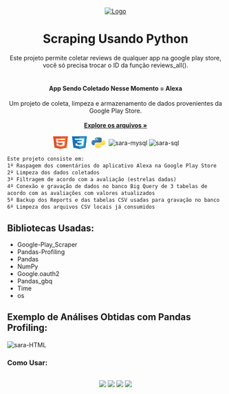 <!-- PROJECT LOGO -->
<br />
<div align="center">
  <a href="https://github.com/saractavares/scraping-python-google-play-scraper">
   <img src="https://github.com/saractavares/scraping-python-google-play-scraper/blob/main/readme/logo-scrap.png?raw=true" alt="Logo" width="150" height="150">
  </a>

  <h1 align="center">Scraping Usando Python</h1>
 Este projeto permite coletar reviews de qualquer app na google play store, você só precisa trocar o ID da função reviews_all().
  <br></br>
  <p align="center">
  <h4>App Sendo Coletado Nesse Momento = Alexa </h4>
    Um projeto de coleta, limpeza e armazenamento de dados provenientes da Google Play Store.
    <br></br>
    <a href="https://github.com/saractavares/scraping-python-google-play-scraper"><strong>Explore os arquivos »</strong></a>
    <br></br>
    <div style="display: inline_block">
     <img align="center" alt="sara-HTML" height="30" width="40" src="https://raw.githubusercontent.com/devicons/devicon/master/icons/html5/html5-original.svg">
     <img align="center" alt="sara-CSS" height="30" width="40" src="https://raw.githubusercontent.com/devicons/devicon/master/icons/css3/css3-original.svg">
     <img align="center" alt="sara-Python" height="30" width="40" src="https://raw.githubusercontent.com/devicons/devicon/master/icons/python/python-original.svg">
     <img align="center" alt="sara-mysql" height="30" width="30" src="https://labs.mysql.com/common/logos/mysql-logo.svg?v2">
     <img align="center" alt="sara-sql" height="30" width="30" src="https://upload.wikimedia.org/wikipedia/commons/thumb/8/87/Sql_data_base_with_logo.png/800px-Sql_data_base_with_logo.png">
    </div>
  </p>
</div>



```
Este projeto consiste em:
1º Raspagem dos comentários do aplicativo Alexa na Google Play Store
2º Limpeza dos dados coletados
3º Filtragem de acordo com a avaliação (estrelas dadas)
4º Conexão e gravação de dados no banco Big Query de 3 tabelas de acordo com as avaliações com valores atualizados
5º Backup dos Reports e das tabelas CSV usadas para gravação no banco
6º Limpeza dos arquivos CSV locais já consumidos
```

## Bibliotecas Usadas:

- Google-Play_Scraper
- Pandas-Profiling
- Pandas
- NumPy
- Google.oauth2
- Pandas_gbq
- Time
- os

## Exemplo de Análises Obtidas com Pandas Profiling:
<div style="display: inline_block">
     <img align="center" alt="sara-HTML" src="https://github.com/saractavares/scraping-python-google-play-scraper/blob/main/readme/aval_positivas.png?raw=true">
</div>

### Como Usar:
```

```
<div align=center> 
  <a href="https://instagram.com/dadososfatos/" target="_blank"><img src="https://img.shields.io/badge/-Instagram-%23E4405F?style=for-the-badge&logo=instagram&logoColor=white" target="_blank"></a>
  <a href = "mailto: sara27082011@gmail.com"><img src="https://img.shields.io/badge/-Gmail-%23333?style=for-the-badge&logo=gmail&logoColor=white" target="_blank"></a>
  <a href="https://www.linkedin.com/in/saractavares" target="_blank"><img src="https://img.shields.io/badge/-LinkedIn-%230077B5?style=for-the-badge&logo=linkedin&logoColor=white" target="_blank"></a>
  <a href="https://saractavares.github.io/" target="_blank"><img src="https://img.shields.io/badge/-Portifolio-%d31717?style=for-the-badge&logo=portifolio&logoColor=<d31717>" target="_blank"></a>
</div>
